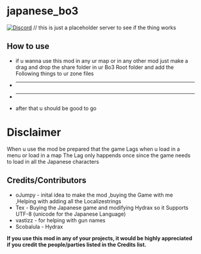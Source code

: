 # japanese_bo3
[![Discord](https://img.shields.io/badge/chat-Discord-blue.svg)](https://discord.gg/GAqmbKBrAV) // this is just a placeholder server to see if the thing works

## How to use

* if u wanna use this mod in any ur map or in any other mod just make a drag and drop the share folder in ur Bo3 Root folder and add the Following things to ur zone files
* ---
* ---

* after that u should be good to go

# Disclaimer
When u use the mod be prepared that the game Lags when u load in a menu or load in a map
The Lag only happends once since the game needs to load in all the Japanese characters

## Credits/Contributors

* oJumpy - inital idea to make the mod ,buying the Game with me ,Helping with adding all the Localizestrings
* Tex - Buying the Japanese game and modifying Hydrax so it Supports UTF-8 (unicode for the Japanese Language)
* vastizz - for helping with gun names
* Scobalula - Hydrax


**If you use this mod in any of your projects, it would be highly appreciated if you credit the people/parties listed in the Credits list.**
